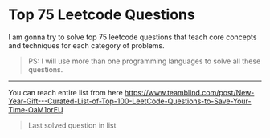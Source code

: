 # Top 75 Leetcode Questions

I am gonna try to solve top 75 leetcode questions that teach core concepts and techniques for each category of problems.


> PS: I will use more than one programming languages to solve all these questions.

---
You can reach entire list from here
https://www.teamblind.com/post/New-Year-Gift---Curated-List-of-Top-100-LeetCode-Questions-to-Save-Your-Time-OaM1orEU


> Last solved question in list
